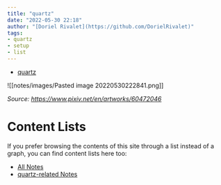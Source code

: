 ```yaml
---
title: "quartz"
date: "2022-05-30 22:18"
author: "[Doriel Rivalet](https://github.com/DorielRivalet)"
tags:
- quartz
- setup
- list
---
```


- [quartz](tags/quartz)

![[notes/images/Pasted image 20220530222841.png]]

*Source: https://www.pixiv.net/en/artworks/60472046*

# Content Lists
If you prefer browsing the contents of this site through a list instead of a graph, you can find content lists here too:

- [All Notes](notes/)
- [quartz-related Notes](tags/quartz)

